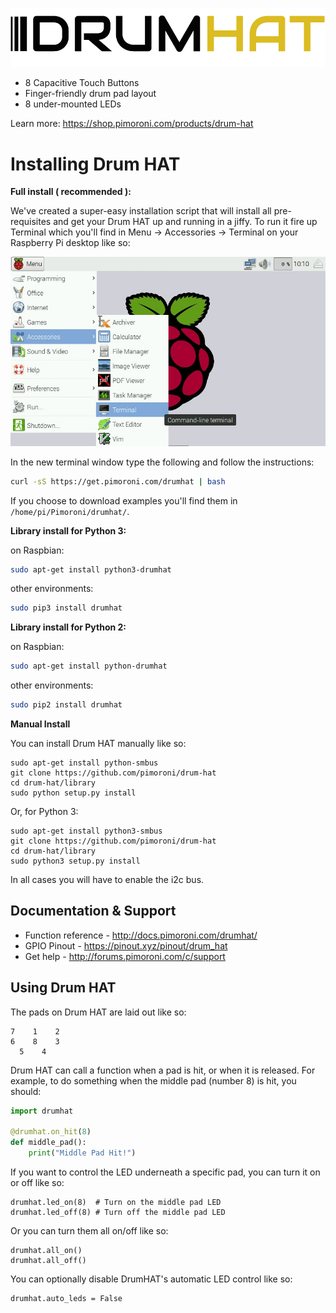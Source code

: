 ![Drum HAT](drum-hat-logo.png)

* 8 Capacitive Touch Buttons
* Finger-friendly drum pad layout
* 8 under-mounted LEDs

Learn more: https://shop.pimoroni.com/products/drum-hat

# Installing Drum HAT

**Full install ( recommended ):**

We've created a super-easy installation script that will install all pre-requisites and get your Drum HAT up and running in a jiffy. To run it fire up Terminal which you'll find in Menu -> Accessories -> Terminal on your Raspberry Pi desktop like so:

![Finding the terminal](terminal.jpg)

In the new terminal window type the following and follow the instructions:

```bash
curl -sS https://get.pimoroni.com/drumhat | bash
```

If you choose to download examples you'll find them in `/home/pi/Pimoroni/drumhat/`.

**Library install for Python 3:**

on Raspbian:

```bash
sudo apt-get install python3-drumhat
```
other environments: 

```bash
sudo pip3 install drumhat
```

**Library install for Python 2:**

on Raspbian:

```bash
sudo apt-get install python-drumhat
```
other environments: 

```bash
sudo pip2 install drumhat
```

**Manual Install**

You can install Drum HAT manually like so:

```
sudo apt-get install python-smbus
git clone https://github.com/pimoroni/drum-hat
cd drum-hat/library
sudo python setup.py install
```

Or, for Python 3:

```
sudo apt-get install python3-smbus
git clone https://github.com/pimoroni/drum-hat
cd drum-hat/library
sudo python3 setup.py install
```

In all cases you will have to enable the i2c bus.

## Documentation & Support

* Function reference - http://docs.pimoroni.com/drumhat/
* GPIO Pinout - https://pinout.xyz/pinout/drum_hat
* Get help - http://forums.pimoroni.com/c/support

## Using Drum HAT

The pads on Drum HAT are laid out like so:

```
7    1    2
6    8    3
  5    4
```

Drum HAT can call a function when a pad is hit, or when it is released. For example, to do something when the middle pad (number 8) is hit, you should:

```python
import drumhat

@drumhat.on_hit(8)
def middle_pad():
    print("Middle Pad Hit!")
```

If you want to control the LED underneath a specific pad, you can turn it on or off like so:

```
drumhat.led_on(8)  # Turn on the middle pad LED
drumhat.led_off(8) # Turn off the middle pad LED
```

Or you can turn them all on/off like so:

```
drumhat.all_on()
drumhat.all_off()
```

You can optionally disable DrumHAT's automatic LED control like so:

```
drumhat.auto_leds = False
```
